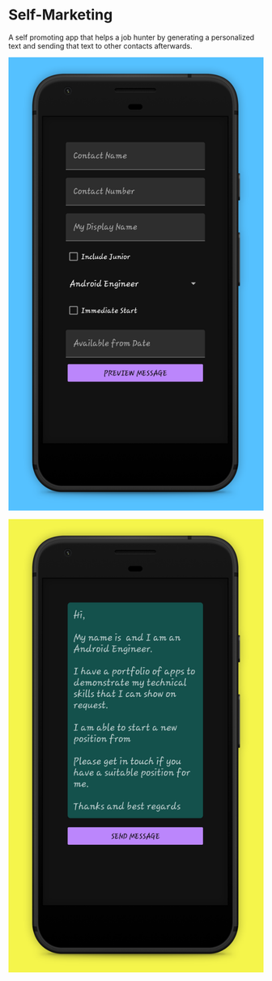 # Self-Marketing

A self promoting app that helps a job hunter by generating a personalized text and sending that text to other contacts afterwards.

![img](https://github.com/mufratkarim/Self-Marketing/blob/master/Phone%20Screenshot%206.jpg)

![img](https://github.com/mufratkarim/Self-Marketing/blob/master/Phone%20Screenshot%207.jpg)
